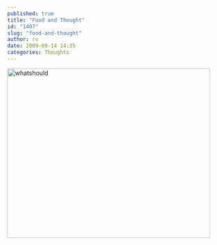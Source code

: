 ```yaml
---
published: true
title: "Food and Thought"
id: "1407"
slug: "food-and-thought"
author: rv
date: 2009-09-14 14:35
categories: Thoughts
---
```

<a href="https://s3.amazonaws.com/cfwblog/uploads/2009/09/whatshould.png"><img class="aligncenter size-full wp-image-1408" title="whatshould" src="https://s3.amazonaws.com/cfwblog/uploads/2009/09/whatshould.png" alt="whatshould" width="468" height="391" /></a>